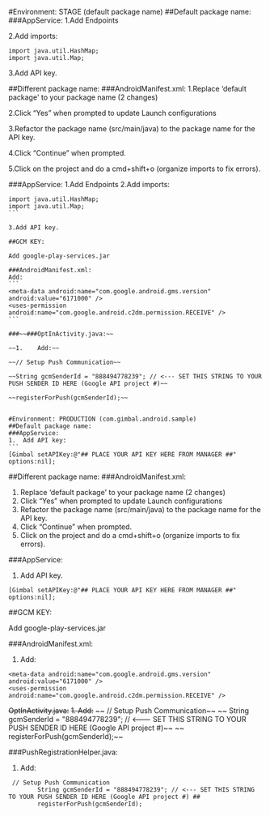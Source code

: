 #Environment: STAGE (default package name)
##Default package name:
###AppService:
1.Add Endpoints

2.Add imports:

```
import java.util.HashMap;
import java.util.Map;
```

3.Add API key.

##Different package name:
###AndroidManifest.xml:
1.Replace ‘default package' to your package name (2 changes)

2.Click “Yes” when prompted to update Launch configurations

3.Refactor the package name (src/main/java) to the package name for the API key.

4.Click “Continue” when prompted.

5.Click on the project and do a cmd+shift+o (organize imports to fix errors).

###AppService:
1.Add Endpoints
2.Add imports:
````
import java.util.HashMap;
import java.util.Map;
```

3.Add API key.

##GCM KEY:

Add google-play-services.jar

###AndroidManifest.xml:
Add: 
```
<meta-data android:name="com.google.android.gms.version" android:value="6171000" />
<uses-permission android:name="com.google.android.c2dm.permission.RECEIVE" />
```

###~~###OptInActivity.java:~~

~~1.	Add:~~

~~// Setup Push Communication~~

~~String gcmSenderId = "888494778239"; // <--- SET THIS STRING TO YOUR PUSH SENDER ID HERE (Google API project #)~~

~~registerForPush(gcmSenderId);~~


#Environment: PRODUCTION (com.gimbal.android.sample)
##Default package name:
###AppService:
1.	Add API key:
```
[Gimbal setAPIKey:@"## PLACE YOUR API KEY HERE FROM MANAGER ##" options:nil];
````

##Different package name:
###AndroidManifest.xml:
1.	Replace ‘default package' to your package name (2 changes)
2.	Click “Yes” when prompted to update Launch configurations
3.	Refactor the package name (src/main/java) to the package name for the API key.
4.	Click “Continue” when prompted.
5.	Click on the project and do a cmd+shift+o (organize imports to fix errors).

###AppService:
1.	Add API key.
```
[Gimbal setAPIKey:@"## PLACE YOUR API KEY HERE FROM MANAGER ##" options:nil];
```
##GCM KEY:

Add google-play-services.jar

###AndroidManifest.xml:
1.	Add: 
```
<meta-data android:name="com.google.android.gms.version" android:value="6171000" />
<uses-permission android:name="com.google.android.c2dm.permission.RECEIVE" />
```

~~OptInActivity.java:~~
~~1.	Add:~~
~~ // Setup Push Communication~~
~~    	String gcmSenderId = "888494778239"; // <--- SET THIS STRING TO YOUR PUSH SENDER ID HERE (Google API project #)~~
~~    	registerForPush(gcmSenderId);~~

###PushRegistrationHelper.java:
1.	Add: 
```
 // Setup Push Communication
    	String gcmSenderId = "888494778239"; // <--- SET THIS STRING TO YOUR PUSH SENDER ID HERE (Google API project #) ##
    	registerForPush(gcmSenderId);
```
